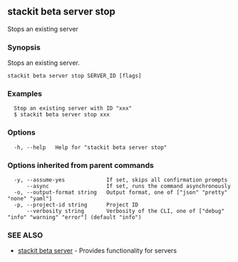 ## stackit beta server stop

Stops an existing server

### Synopsis

Stops an existing server.

```
stackit beta server stop SERVER_ID [flags]
```

### Examples

```
  Stop an existing server with ID "xxx"
  $ stackit beta server stop xxx
```

### Options

```
  -h, --help   Help for "stackit beta server stop"
```

### Options inherited from parent commands

```
  -y, --assume-yes             If set, skips all confirmation prompts
      --async                  If set, runs the command asynchronously
  -o, --output-format string   Output format, one of ["json" "pretty" "none" "yaml"]
  -p, --project-id string      Project ID
      --verbosity string       Verbosity of the CLI, one of ["debug" "info" "warning" "error"] (default "info")
```

### SEE ALSO

* [stackit beta server](./stackit_beta_server.md)	 - Provides functionality for servers

